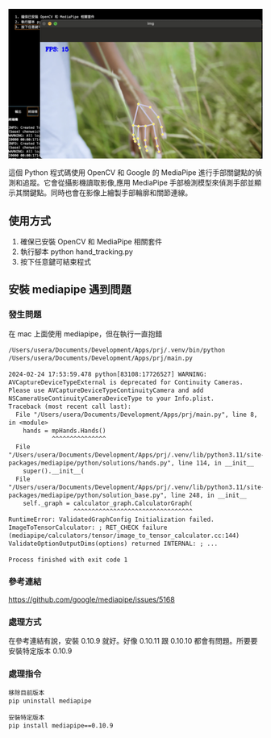 ![upgit_20240427_1714167211.png](https://raw.githubusercontent.com/kcwc1029/obsidian-upgit-image/main/2024/04/upgit_20240427_1714167211.png)

這個 Python 程式碼使用 OpenCV 和 Google 的 MediaPipe 進行手部關鍵點的偵測和追蹤。它會從攝影機讀取影像,應用 MediaPipe 手部檢測模型來偵測手部並顯示其關鍵點。同時也會在影像上繪製手部輪廓和關節連線。

## 使用方式

1. 確保已安裝 OpenCV 和 MediaPipe 相關套件
2. 執行腳本 python hand_tracking.py
3. 按下任意鍵可結束程式

## 安裝 mediapipe 遇到問題

### 發生問題

在 mac 上面使用 mediapipe，但在執行一直抱錯

```
/Users/usera/Documents/Development/Apps/prj/.venv/bin/python /Users/usera/Documents/Development/Apps/prj/main.py

2024-02-24 17:53:59.478 python[83108:17726527] WARNING: AVCaptureDeviceTypeExternal is deprecated for Continuity Cameras. Please use AVCaptureDeviceTypeContinuityCamera and add NSCameraUseContinuityCameraDeviceType to your Info.plist.
Traceback (most recent call last):
  File "/Users/usera/Documents/Development/Apps/prj/main.py", line 8, in <module>
    hands = mpHands.Hands()
            ^^^^^^^^^^^^^^^
  File "/Users/usera/Documents/Development/Apps/prj/.venv/lib/python3.11/site-packages/mediapipe/python/solutions/hands.py", line 114, in __init__
    super().__init__(
  File "/Users/usera/Documents/Development/Apps/prj/.venv/lib/python3.11/site-packages/mediapipe/python/solution_base.py", line 248, in __init__
    self._graph = calculator_graph.CalculatorGraph(
                  ^^^^^^^^^^^^^^^^^^^^^^^^^^^^^^^^^
RuntimeError: ValidatedGraphConfig Initialization failed.
ImageToTensorCalculator: ; RET_CHECK failure (mediapipe/calculators/tensor/image_to_tensor_calculator.cc:144) ValidateOptionOutputDims(options) returned INTERNAL: ; ...

Process finished with exit code 1
```

### 參考連結

https://github.com/google/mediapipe/issues/5168

### 處理方式

在參考連結有說，安裝 0.10.9 就好。好像 0.10.11 跟 0.10.10 都會有問題。所要要安裝特定版本 0.10.9

### 處理指令

```
移除目前版本
pip uninstall mediapipe

安裝特定版本
pip install mediapipe==0.10.9
```
